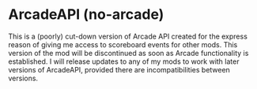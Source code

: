 # ArcadeAPI (no-arcade)
This is a (poorly) cut-down version of Arcade API created for the express reason of giving me access to scoreboard events for other mods. This version of the mod will be discontinued as soon as Arcade functionality is established. I will release updates to any of my mods to work with later versions of ArcadeAPI, provided there are incompatibilities between versions.